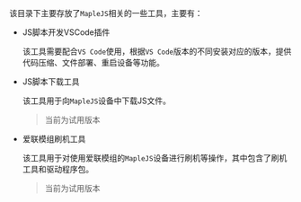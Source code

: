 该目录下主要存放了`MapleJS`相关的一些工具，主要有：

- JS脚本开发VSCode插件

  该工具需要配合`VS Code`使用，根据`VS Code`版本的不同安装对应的版本，提供代码压缩、文件部署、重启设备等功能。

- JS脚本下载工具

  该工具用于向`MapleJS`设备中下载JS文件。

  > 当前为试用版本

- 爱联模组刷机工具

  该工具用于对使用爱联模组的`MapleJS`设备进行刷机等操作，其中包含了刷机工具和驱动程序包。

  > 当前为试用版本

  

